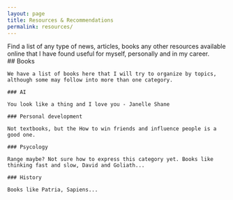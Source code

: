 ```yaml
---
layout: page
title: Resources & Recommendations
permalink: resources/
---
```


<div class="message">
  Find a list of any type of news, articles, books any other resources available online that I have found useful for myself, personally and in my career.
</div>

<div class = "middle">
    ## Books

    We have a list of books here that I will try to organize by topics, although some may follow into more than one category.

    ### AI 

    You look like a thing and I love you - Janelle Shane

    ### Personal development

    Not textbooks, but the How to win friends and influence people is a good one.

    ### Psycology

    Range maybe? Not sure how to express this category yet. Books like thinking fast and slow, David and Goliath...

    ### History
    
    Books like Patria, Sapiens...
</div>